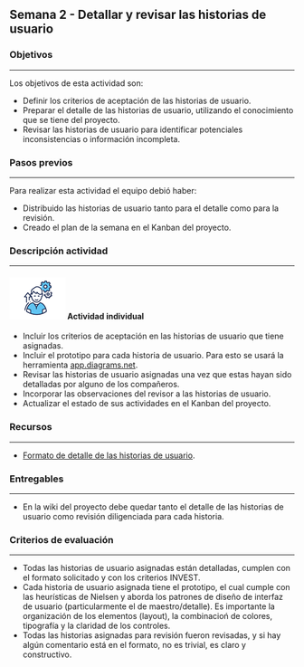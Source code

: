 ## Semana 2 - Detallar y revisar las historias de usuario

### Objetivos

---

Los objetivos de esta actividad son:

- Definir los criterios de aceptación de las historias de usuario.
- Preparar el detalle de las historias de usuario, utilizando el conocimiento que se tiene del proyecto.
- Revisar las historias de usuario para identificar potenciales inconsistencias o información incompleta.

### Pasos previos

---

Para realizar esta actividad el equipo debió haber:

- Distribuido las historias de usuario tanto para el detalle como para la revisión.
- Creado el plan de la semana en el Kanban del proyecto.

### Descripción actividad

---

#### ![](./../../assets/images/individuo.png) Actividad individual

- Incluir los criterios de aceptación en las historias de usuario que tiene asignadas.
- Incluir el prototipo para cada historia de usuario. Para esto se usará la herramienta [app.diagrams.net](http://app.diagrams.net).
- Revisar las historias de usuario asignadas una vez que estas hayan sido detalladas por alguno de los compañeros.
- Incorporar las observaciones del revisor a las historias de usuario.
- Actualizar el estado de sus actividades en el Kanban del proyecto.

### Recursos

---

- [Formato de detalle de las historias de usuario](./s2_detalleHU).

### Entregables

---

- En la wiki del proyecto debe quedar tanto el detalle de las historias de usuario como revisión diligenciada para cada historia.

### Criterios de evaluación

---

- Todas las historias de usuario asignadas están detalladas, cumplen con el formato solicitado y con los criterios INVEST.
- Cada historia de usuario asignada tiene el prototipo, el cual cumple con las heurísticas de Nielsen y aborda los patrones de diseño de interfaz de usuario (particularmente el de maestro/detalle). Es importante la organización de los elementos (layout), la combinacioń de colores, tipografía y la claridad de los controles.
- Todas las historias asignadas para revisión fueron revisadas, y si hay algún comentario está en el formato, no es trivial, es claro y constructivo.
